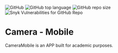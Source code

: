![GitHub](https://img.shields.io/github/license/marcelofilipov/filipov-camera-mobile)
![GitHub top language](https://img.shields.io/github/languages/top/marcelofilipov/filipov-camera-mobile)
![GitHub repo size](https://img.shields.io/github/repo-size/marcelofilipov/filipov-camera-mobile)
![Snyk Vulnerabilities for GitHub Repo](https://img.shields.io/snyk/vulnerabilities/github/marcelofilipov/filipov-camera-mobile)

# Camera - Mobile

CameraMobile is an APP built for academic purposes.
